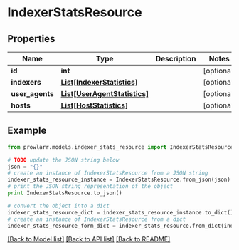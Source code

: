 # IndexerStatsResource


## Properties
Name | Type | Description | Notes
------------ | ------------- | ------------- | -------------
**id** | **int** |  | [optional] 
**indexers** | [**List[IndexerStatistics]**](IndexerStatistics.md) |  | [optional] 
**user_agents** | [**List[UserAgentStatistics]**](UserAgentStatistics.md) |  | [optional] 
**hosts** | [**List[HostStatistics]**](HostStatistics.md) |  | [optional] 

## Example

```python
from prowlarr.models.indexer_stats_resource import IndexerStatsResource

# TODO update the JSON string below
json = "{}"
# create an instance of IndexerStatsResource from a JSON string
indexer_stats_resource_instance = IndexerStatsResource.from_json(json)
# print the JSON string representation of the object
print IndexerStatsResource.to_json()

# convert the object into a dict
indexer_stats_resource_dict = indexer_stats_resource_instance.to_dict()
# create an instance of IndexerStatsResource from a dict
indexer_stats_resource_form_dict = indexer_stats_resource.from_dict(indexer_stats_resource_dict)
```
[[Back to Model list]](../README.md#documentation-for-models) [[Back to API list]](../README.md#documentation-for-api-endpoints) [[Back to README]](../README.md)


